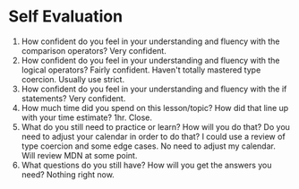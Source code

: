 # Self Evaluation

1. How confident do you feel in your understanding and fluency with the comparison operators?
Very confident. 
1. How confident do you feel in your understanding and fluency with the logical operators?
Fairly confident. Haven't totally mastered type coercion. Usually use strict. 
1. How confident do you feel in your understanding and fluency with the if statements?
Very confident. 
1. How much time did you spend on this lesson/topic? How did that line up with your time estimate?
1hr. Close. 
1. What do you still need to practice or learn? How will you do that? Do you need to adjust your calendar in order to do that?
I could use a review of type coercion and some edge cases. No need to adjust my calendar. Will review MDN at some point. 
1. What questions do you still have? How will you get the answers you need?
Nothing right now. 
